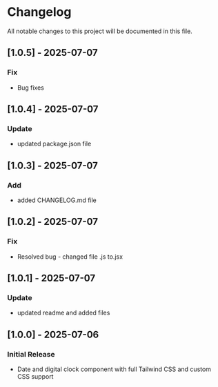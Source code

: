 # Changelog

All notable changes to this project will be documented in this file.

## [1.0.5] - 2025-07-07
### Fix
- Bug fixes

## [1.0.4] - 2025-07-07
### Update
- updated package.json file

## [1.0.3] - 2025-07-07
### Add
- added CHANGELOG.md file

## [1.0.2] - 2025-07-07
### Fix
- Resolved bug - changed file .js to.jsx

## [1.0.1] - 2025-07-07
### Update
- updated readme and added files

## [1.0.0] - 2025-07-06
### Initial Release
- Date and digital clock component with full Tailwind CSS and custom CSS support